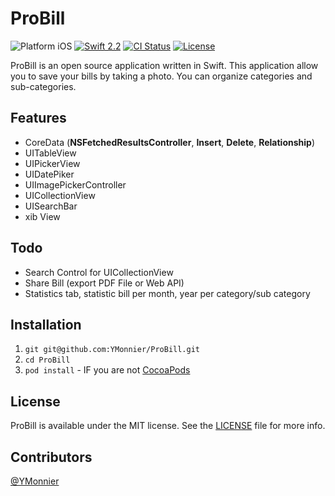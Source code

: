 # ProBill
![Platform iOS](https://img.shields.io/badge/platform-iOS-blue.svg)
[![Swift 2.2](https://img.shields.io/badge/Swift-2.2-orange.svg?style=flat)](https://developer.apple.com/swift/)
[![CI Status](https://travis-ci.org/YMonnier/ProBill.svg?branch=master)](https://travis-ci.org/YMonnier/ProBill)
[![License](https://img.shields.io/cocoapods/l/Ouroboros.svg?style=flat)](https://github.com/YMonnier/ProBill/blob/master/LICENSE)

ProBill is an open source application written in Swift. This application allow you to save your bills by taking a photo.
You can organize categories and sub-categories.

Features
--------
+ CoreData (**NSFetchedResultsController**, **Insert**, **Delete**, **Relationship**)
+ UITableView
+ UIPickerView
+ UIDatePiker
+ UIImagePickerController
+ UICollectionView
+ UISearchBar
+ xib View

Todo
----
+ Search Control for UICollectionView
+ Share Bill (export PDF File or Web API)
+ Statistics tab, statistic bill per month, year per category/sub category

Installation
------------
1. `git git@github.com:YMonnier/ProBill.git`
2. `cd ProBill`
3. `pod install` - IF you are not [CocoaPods](https://cocoapods.org)

License
-------
ProBill is available under the MIT license. See the [LICENSE](https://github.com/YMonnier/ProBill/blob/master/LICENSE) file for more info.

Contributors
------------
[@YMonnier](https://github.com/YMonnier)
